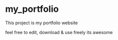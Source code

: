 # my_portfolio
This project is my portfolio website
<!-- i used html,Bootstrap - css,javascript -->
feel free to edit, download & use freely its awesome
